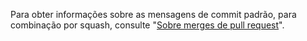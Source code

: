 Para obter informações sobre as mensagens de commit padrão, para combinação por squash, consulte "[Sobre merges de pull request](/github/collaborating-with-issues-and-pull-requests/about-pull-request-merges#merge-message-for-a-squash-merge)".
